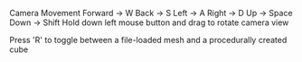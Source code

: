 Camera Movement
Forward -> W
Back -> S
Left -> A
Right -> D
Up -> Space
Down -> Shift
Hold down left mouse button and drag to rotate camera view

Press 'R' to toggle between a file-loaded mesh and a procedurally created cube
